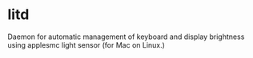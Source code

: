 # litd
Daemon for automatic management of keyboard and display brightness using applesmc light sensor (for Mac on Linux.)
